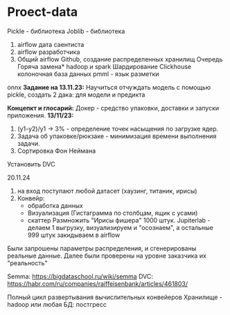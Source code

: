 # Proect-data

Pickle - библиотека
Joblib - библиотека
  1. airflow дата саентиста
  2. airflow разработчика
  3. Общий airflow
Github, создание распределенных хранилищ
Очередь
Горяча замена*
hadoop и spark
Шардирование
Clickhouse
колоночная база данных
pmml - язык разметки

onnx
**Задание на 13.11.23:**
Научиться отчуждать модель с помощью pickle, создать 2 дака: для модели и предикта

**Концепкт и глосарий:**
Докер - средство упаковки, доставки и запуски приложения.
**13/11/23:**
1. (y1-y2)/y1 -> 3% - определение точек насыщения по загрузке ядер.
2. Задача об упаковке/рюкзаке - минимизация времени выполнения задачи.
3. Сортировка Фон Неймана

Установить DVC


20.11.24
1) на вход поступают любой датасет (хаузинг, титаник, ирисы)
2) Конвейр:
   - обработка данных
   - Визуализация (Гистаграмма по столбцам, ящик с усами)
   - скаттер
Размножить "Ирисы фишера" 1000 штук.
Jupiterlab - делаем 1 выгрузку, визуализируем и "осознаем", а остальные 999 штук закидываем в airflow

Были запрошены параметры распределения, и сгенерированы реальные данные.
Далее были проверены на уровне заказчика их "реальность"

Semma: https://bigdataschool.ru/wiki/semma
DVC: https://habr.com/ru/companies/raiffeisenbank/articles/461803/

Полный цикл развертывания вычислительных конвейеров
Хранилище - hadoop или любая БД: постгресс
